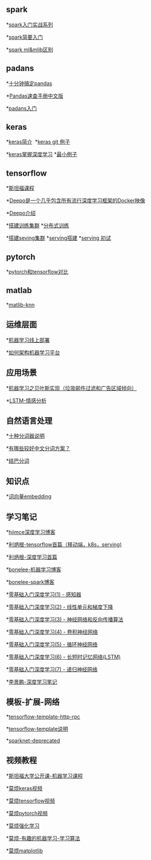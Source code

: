 spark
------------------
*[spark入门实战系列](http://www.cnblogs.com/shishanyuan/p/4699644.html)

*[spark简要入门](https://m.baidu.com/mip/c/s/m.douban.com/mip/group/topic/82594218/)

*[spark ml&mlib区别](http://blog.csdn.net/rlnLo2pNEfx9c/article/details/78692975)

padans
-----------------------------------


*[十分钟搞定pandas](http://python.jobbole.com/84416/)

*[Pandas速查手册中文版](http://blog.csdn.net/qq_33399185/article/details/60872853)

*[padans入门](http://www.xuebuyuan.com/2180572.html)


keras
-------------------------------

*[keras简介](https://m.leiphone.com/news/201708/fhJ72ZPlmYr12CwV.html)  *[keras git 例子](https://github.com/SherlockLiao/lenet)

*[keras掌握深度学习](http://geek.csdn.net/news/detail/197439) *[最小例子](https://github.com/stared/keras-mini-examples)

tensorflow
------------------------------
*[斯坦福课程](https://web.stanford.edu/class/cs20si/)

*[Deepo是一个几乎包含所有流行深度学习框架的Docker映像](https://m.baidu.com/mip/c/www.360doc.cn/mip/705123258.html)

*[Deepo介绍](https://baijiahao.baidu.com/s?id=1582701242877189028&wfr=spider&for=pc)

*[搭建训练集群](https://yq.aliyun.com/articles/68337) *[分布式训练](http://blog.csdn.net/hjimce/article/details/61197190)

*[搭建seving集群](https://yq.aliyun.com/articles/60894) *[serving搭建](http://blog.csdn.net/bingningning/article/details/72933932) *[serving 初试](https://zhuanlan.zhihu.com/p/23361413)

pytorch
---------------

*[pytorch和tensorflow对比](https://www.leiphone.com/news/201708/Npflmddi8OGbnJHi.html)

matlab
-------------

*[matlib-knn](http://blog.csdn.net/llp1992/article/details/45040685)


运维层面
---------------
*[机器学习线上部署](https://zhuanlan.zhihu.com/p/23382412)

*[如何架构机器学习平台](https://www.cnblogs.com/codemind/p/8031710.html?utm_source=debugrun&utm_medium=referral)

应用场景
-----------------------------------

*[机器学习之贝叶斯实现（垃圾邮件过滤和广告区域倾向）](https://www.cnblogs.com/share-happy-everyday/p/7668494.html)

*[LSTM-情感分析](lstm.md)


自然语言处理
--------------------------

*[十种分词器说明](http://blog.csdn.net/sqzhao/article/details/47623067)

*[有哪些较好中文分词方案？](https://www.zhihu.com/question/19578687)

*[结巴分词](https://github.com/fxsjy/jieba)


知识点
--------------------------

*[词向量embedding](embeding.md)


学习笔记
--------------------------
*[hjimce深度学习博客](http://blog.csdn.net/hjimce/article/details/50573444)

*[利炳根-tensorflow首篇（移动端，k8s，serving)](http://www.cnblogs.com/libinggen/p/6864256.html)

*[利炳根-深度学习首篇](http://www.cnblogs.com/libinggen/p/7849427.html)

*[bonelee-机器学习博客](http://www.cnblogs.com/bonelee/tag/%E6%9C%BA%E5%99%A8%E5%AD%A6%E4%B9%A0/)

*[bonelee-spark博客](http://www.cnblogs.com/bonelee/tag/spark/)

*[零基础入门深度学习(1) - 感知器](https://www.zybuluo.com/hanbingtao/note/433855)

*[零基础入门深度学习(2) - 线性单元和梯度下降](https://www.zybuluo.com/hanbingtao/note/448086)

*[零基础入门深度学习(3) - 神经网络和反向传播算法](https://www.zybuluo.com/hanbingtao/note/476663)

*[零基础入门深度学习(4) - 卷积神经网络](https://www.zybuluo.com/hanbingtao/note/485480)

*[零基础入门深度学习(5) - 循环神经网络](https://zybuluo.com/hanbingtao/note/541458)

*[零基础入门深度学习(6) - 长短时记忆网络(LSTM)](https://zybuluo.com/hanbingtao/note/581764)

*[零基础入门深度学习(7) - 递归神经网络](https://zybuluo.com/hanbingtao/note/626300)

*[李景鹏-深度学习笔记](https://github.com/lijingpeng/deep-learning-notes/blob/master/README.md)



模板-扩展-网络
--------------------------

*[tensorflow-template-http-rpc](https://github.com/tobegit3hub/tensorflow_template_application)

*[tensorflow-template说明](http://blog.jobbole.com/105602/)

*[sparknet-deprecated](http://blog.csdn.net/chang_ge/article/details/52687461)


视频教程
--------------------------

*[斯坦福大学公开课-机器学习课程](http://open.163.com/special/opencourse/machinelearning.html)

*[莫烦keras视频](https://morvanzhou.github.io/tutorials/machine-learning/keras/)

*[莫烦tensorflow视频](https://morvanzhou.github.io/tutorials/machine-learning/tensorflow/)

*[莫烦pytorch视频](https://morvanzhou.github.io/tutorials/machine-learning/torch/)

*[莫烦强化学习](https://morvanzhou.github.io/tutorials/machine-learning/reinforcement-learning/)

*[莫烦-有趣的机器学习-学习算法](https://morvanzhou.github.io/tutorials/machine-learning/ML-intro/)

*[莫烦matplotlib](https://morvanzhou.github.io/tutorials/data-manipulation/plt/)







